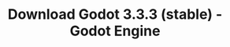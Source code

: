 ---
# Generated by /tools/generators/src/download_archive_generator !!! do not edit by hand !!!
title: 'Download Godot 3.3.3 (stable) - Godot Engine'
type: 'download/archive'
name: '3.3.3'
flavor: 'stable'
release_date: '2021-08-19T03:00:00-00:00'
release_notes: 'article/maintenance-release-godot-3-3-3/'
primaryPlatforms:
  - 'android.apk'
  - 'linux.64'
  - 'macos.universal'
  - 'windows.64'
  - 'linux_server.headless.64'
  - 'web'
  - 'templates'
links:
  android.apk:
    name: 'android.apk'
    title: 'Android'
    caption: 'APK Universal (ARM64 + ARMv7 + x86_64 + x86)'
    tags:
      - 'APK download'
      - 'ARM64/v7'
      - 'x86 (64 & 32 bit)'
    hosts:
      github_builds:
        regular: 'https://github.com/godotengine/godot-builds/releases/download/3.3.3-stable/Godot_v3.3.3-stable_android_editor.apk'
        mono: '#'
      github:
        regular: 'https://github.com/godotengine/godot/releases/download/3.3.3-stable/Godot_v3.3.3-stable_android_editor.apk'
        mono: '#'
  linux.64:
    name: 'linux.64'
    title: 'Linux'
    caption: 'Padrão (x86_64)'
    tags:
      - '64 bit'
    hosts:
      github_builds:
        regular: 'https://github.com/godotengine/godot-builds/releases/download/3.3.3-stable/Godot_v3.3.3-stable_x11.64.zip'
        mono: 'https://github.com/godotengine/godot-builds/releases/download/3.3.3-stable/Godot_v3.3.3-stable_mono_x11_64.zip'
      github:
        regular: 'https://github.com/godotengine/godot/releases/download/3.3.3-stable/Godot_v3.3.3-stable_x11.64.zip'
        mono: 'https://github.com/godotengine/godot/releases/download/3.3.3-stable/Godot_v3.3.3-stable_mono_x11_64.zip'
  macos.universal:
    name: 'macos.universal'
    title: 'macOS'
    caption: 'Universal (x86_64 + Silício da Apple)'
    tags:
      - 'Intel/Apple Silicon'
      - '64 bit'
    hosts:
      github_builds:
        regular: 'https://github.com/godotengine/godot-builds/releases/download/3.3.3-stable/Godot_v3.3.3-stable_osx.universal.zip'
        mono: 'https://github.com/godotengine/godot-builds/releases/download/3.3.3-stable/Godot_v3.3.3-stable_mono_osx.universal.zip'
      github:
        regular: 'https://github.com/godotengine/godot/releases/download/3.3.3-stable/Godot_v3.3.3-stable_osx.universal.zip'
        mono: 'https://github.com/godotengine/godot/releases/download/3.3.3-stable/Godot_v3.3.3-stable_mono_osx.universal.zip'
  windows.64:
    name: 'windows.64'
    title: 'Windows'
    caption: 'Padrão (x86_64)'
    tags:
      - '64 bit'
    hosts:
      github_builds:
        regular: 'https://github.com/godotengine/godot-builds/releases/download/3.3.3-stable/Godot_v3.3.3-stable_win64.exe.zip'
        mono: 'https://github.com/godotengine/godot-builds/releases/download/3.3.3-stable/Godot_v3.3.3-stable_mono_win64.zip'
      github:
        regular: 'https://github.com/godotengine/godot/releases/download/3.3.3-stable/Godot_v3.3.3-stable_win64.exe.zip'
        mono: 'https://github.com/godotengine/godot/releases/download/3.3.3-stable/Godot_v3.3.3-stable_mono_win64.zip'
  linux_server.headless.64:
    name: 'linux_server.headless.64'
    title: 'Linux Server'
    caption: 'Headless (x86_64)'
    tags:
      - '64 bit'
      - 'Headless'
    hosts:
      github_builds:
        regular: 'https://github.com/godotengine/godot-builds/releases/download/3.3.3-stable/Godot_v3.3.3-stable_linux_headless.64.zip'
        mono: 'https://github.com/godotengine/godot-builds/releases/download/3.3.3-stable/Godot_v3.3.3-stable_mono_linux_headless_64.zip'
      github:
        regular: 'https://github.com/godotengine/godot/releases/download/3.3.3-stable/Godot_v3.3.3-stable_linux_headless.64.zip'
        mono: 'https://github.com/godotengine/godot/releases/download/3.3.3-stable/Godot_v3.3.3-stable_mono_linux_headless_64.zip'
  web:
    name: 'web'
    title: 'Editor Web'
    caption: ''
    tags:
      - 'Self-hosted'
      - 'Cross-platform'
    hosts:
      github_builds:
        regular: 'https://github.com/godotengine/godot-builds/releases/download/3.3.3-stable/Godot_v3.3.3-stable_web_editor.zip'
        mono: '#'
      github:
        regular: 'https://github.com/godotengine/godot/releases/download/3.3.3-stable/Godot_v3.3.3-stable_web_editor.zip'
        mono: '#'
  linux.32:
    name: 'linux.32'
    title: 'Linux'
    caption: 'Padrão (x86)'
    tags:
      - '32 bit'
    hosts:
      github_builds:
        regular: 'https://github.com/godotengine/godot-builds/releases/download/3.3.3-stable/Godot_v3.3.3-stable_x11.32.zip'
        mono: 'https://github.com/godotengine/godot-builds/releases/download/3.3.3-stable/Godot_v3.3.3-stable_mono_x11_32.zip'
      github:
        regular: 'https://github.com/godotengine/godot/releases/download/3.3.3-stable/Godot_v3.3.3-stable_x11.32.zip'
        mono: 'https://github.com/godotengine/godot/releases/download/3.3.3-stable/Godot_v3.3.3-stable_mono_x11_32.zip'
  windows.32:
    name: 'windows.32'
    title: 'Windows'
    caption: 'Padrão (x86)'
    tags:
      - '32 bit'
    hosts:
      github_builds:
        regular: 'https://github.com/godotengine/godot-builds/releases/download/3.3.3-stable/Godot_v3.3.3-stable_win32.exe.zip'
        mono: 'https://github.com/godotengine/godot-builds/releases/download/3.3.3-stable/Godot_v3.3.3-stable_mono_win32.zip'
      github:
        regular: 'https://github.com/godotengine/godot/releases/download/3.3.3-stable/Godot_v3.3.3-stable_win32.exe.zip'
        mono: 'https://github.com/godotengine/godot/releases/download/3.3.3-stable/Godot_v3.3.3-stable_mono_win32.zip'
  linux_server.64:
    name: 'linux_server.64'
    title: 'Servidor Linux'
    caption: 'Padrão (x86_64)'
    tags:
      - '64 bit'
    hosts:
      github_builds:
        regular: 'https://github.com/godotengine/godot-builds/releases/download/3.3.3-stable/Godot_v3.3.3-stable_linux_server.64.zip'
        mono: 'https://github.com/godotengine/godot-builds/releases/download/3.3.3-stable/Godot_v3.3.3-stable_mono_linux_server_64.zip'
      github:
        regular: 'https://github.com/godotengine/godot/releases/download/3.3.3-stable/Godot_v3.3.3-stable_linux_server.64.zip'
        mono: 'https://github.com/godotengine/godot/releases/download/3.3.3-stable/Godot_v3.3.3-stable_mono_linux_server_64.zip'
  aar_library:
    name: 'aar_library'
    title: 'Biblioteca de AAR'
    caption: ''
    tags:
      - 'Android plugins'
      - 'Java'
      - 'Kotlin'
    hosts:
      github_builds:
        regular: 'https://github.com/godotengine/godot-builds/releases/download/3.3.3-stable/godot-lib.3.3.3.stable.release.aar'
        mono: 'https://github.com/godotengine/godot-builds/releases/download/3.3.3-stable/godot-lib.3.3.3.stable.mono.release.aar'
      github:
        regular: 'https://github.com/godotengine/godot/releases/download/3.3.3-stable/godot-lib.3.3.3.stable.release.aar'
        mono: 'https://github.com/godotengine/godot/releases/download/3.3.3-stable/godot-lib.3.3.3.stable.mono.release.aar'
  templates:
    name: 'templates'
    title: 'Modelos de exportação'
    caption: ''
    tags:
      - 'Utilizado para exportar os seus jogos para todas as plataformas suportadas'
    hosts:
      github_builds:
        regular: 'https://github.com/godotengine/godot-builds/releases/download/3.3.3-stable/Godot_v3.3.3-stable_export_templates.tpz'
        mono: 'https://github.com/godotengine/godot-builds/releases/download/3.3.3-stable/Godot_v3.3.3-stable_mono_export_templates.tpz'
      github:
        regular: 'https://github.com/godotengine/godot/releases/download/3.3.3-stable/Godot_v3.3.3-stable_export_templates.tpz'
        mono: 'https://github.com/godotengine/godot/releases/download/3.3.3-stable/Godot_v3.3.3-stable_mono_export_templates.tpz'
---